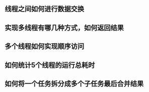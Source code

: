 ## 线程之间如何进行数据交换



## 实现多线程有哪几种方式，如何返回结果





## 多个线程如何实现顺序访问





## 如何统计5个线程的运行总耗时





## 如何将一个任务拆分成多个子任务最后合并结果









